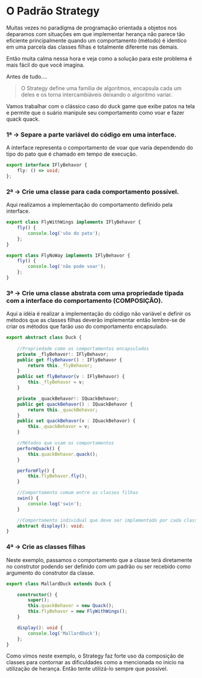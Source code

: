 # O Padrão Strategy

Muitas vezes no paradigma de programação orientada a objetos nos deparamos com situações em que implementar herança não parece tão eficiente principalmente quando um comportamento (método) é identico em uma parcela das classes filhas e totalmente diferente nas demais.

Então muita calma nessa hora e veja como a solução para este problema é mais fácil do que você imagina.

Antes de tudo....

> O Strategy define uma família de algoritmos, encapsula cada um deles e os torna intercambiáveis deixando o algoritmo variar.

Vamos trabalhar com o clássico caso do duck game que exibe patos na tela e permite que o suário manipule seu comportamento como voar e fazer quack quack.


### 1ª -> Separe a parte variável do código em uma interface.

A interface representa o comportamento de voar que varia dependendo do tipo do pato que é chamado em tempo de execução.

```typescript 
export interface IFlyBehavor {
    fly: () => void;
};
```
### 2ª -> Crie uma classe para cada comportamento possível.

Aqui realizamos a implementação do comportamento definido pela interface.

```typescript 
export class FlyWithWings implements IFlyBehavor {
    fly() {
        console.log('vôo do pato');
    };
}
```
```typescript 
export class FlyNoWay implements IFlyBehavor {
    fly() {
        console.log('não pode voar');
    };
}
```

### 3ª -> Crie uma classe abstrata com uma propriedade tipada com a interface do comportamento (COMPOSIÇÂO).

Aqui a idéia é realizar a implementação do código não variável e definir os métodos que as classes filhas deverão implementar então lembre-se de criar os métodos que farão uso do comportamento encapsulado.

```typescript 
export abstract class Duck {
    
    //Propriedade como os comportamentos encapsulados
    private _flyBehavor!: IFlyBehavor;
    public get flyBehavor() : IFlyBehavor {
        return this._flyBehavor;
    }
    public set flyBehavor(v : IFlyBehavor) {
        this._flyBehavor = v;
    }

    private _quackBehavor!: IQuackBehavor;
    public get quackBehavor() : IQuackBehavor {
        return this._quackBehavor;
    }
    public set quackBehavor(v : IQuackBehavor) {
        this._quackBehavor = v;
    }

    //Métodos que usam os comportamentos
    performQuack() {
        this.quackBehavor.quack();
    }

    performFly() {
        this.flyBehavor.fly();
    }

    //Comportamento comum entre as classes filhas
    swin() {
        console.log('swin');
    }

    //Comportamento individual que deve ser implementado por cada classe filha.
    abstract display(): void;
}
```

### 4ª -> Crie as classes filhas

Neste exemplo, passamos o comportamento que a classe terá diretamente no construtor podendo ser definido com um padrão ou ser recebido como argumento do construtor da classe.

```typescript 
export class MallardDuck extends Duck {

    constructor() {
        super();
        this.quackBehavor = new Quack();
        this.flyBehavor = new FlyWithWings();
    }

    display(): void {
        console.log('MallardDuck');
    };
}
```

Como vimos neste exemplo, o Strategy faz forte uso da composição de classes para contornar as dificuldades como a mencionada no inicio na utilização de herança. Então tente utilizá-lo sempre que possível.